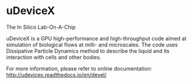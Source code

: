 # uDeviceX
The In Silico Lab-On-A-Chip

uDeviceX is a GPU high-performance and high-throughput code aimed at simulation of biological flows at milli- and microscales.
The code uses Dissipative Particle Dynamics method to describe the liquid and its interaction with cells and other bodies.

For more information, please refer to online documentation: http://udevicex.readthedocs.io/en/devel/
